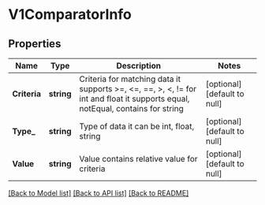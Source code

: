 # V1ComparatorInfo

## Properties
Name | Type | Description | Notes
------------ | ------------- | ------------- | -------------
**Criteria** | **string** | Criteria for matching data it supports &gt;&#x3D;, &lt;&#x3D;, &#x3D;&#x3D;, &gt;, &lt;, !&#x3D; for int and float it supports equal, notEqual, contains for string | [optional] [default to null]
**Type_** | **string** | Type of data it can be int, float, string | [optional] [default to null]
**Value** | **string** | Value contains relative value for criteria | [optional] [default to null]

[[Back to Model list]](../README.md#documentation-for-models) [[Back to API list]](../README.md#documentation-for-api-endpoints) [[Back to README]](../README.md)

